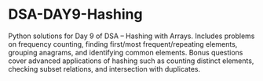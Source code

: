 # DSA-DAY9-Hashing
Python solutions for Day 9 of DSA – Hashing with Arrays. Includes problems on frequency counting, finding first/most frequent/repeating elements, grouping anagrams, and identifying common elements. Bonus questions cover advanced applications of hashing such as counting distinct elements, checking subset relations, and intersection with duplicates.
